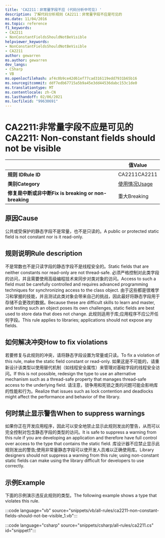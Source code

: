 ```yaml
---
title: 'CA2211：非常量字段不应 (代码分析中可见) '
description: 了解代码分析规则 CA2211：非常量字段不应是可见的
ms.date: 11/04/2016
ms.topic: reference
f1_keywords:
- CA2211
- NonConstantFieldsShouldNotBeVisible
helpviewer_keywords:
- NonConstantFieldsShouldNotBeVisible
- CA2211
author: gewarren
ms.author: gewarren
dev_langs:
- CSharp
- VB
ms.openlocfilehash: af4c0b9ce42d61ef77cad316119edd7931b65b16
ms.sourcegitcommit: ddf7edb67715a5b9a45e3dd44536dabc153c1de0
ms.translationtype: MT
ms.contentlocale: zh-CN
ms.lasthandoff: 02/06/2021
ms.locfileid: "99630691"
---
```

# <a name="ca2211-non-constant-fields-should-not-be-visible"></a><span data-ttu-id="b979d-103">CA2211:非常量字段不应是可见的</span><span class="sxs-lookup"><span data-stu-id="b979d-103">CA2211: Non-constant fields should not be visible</span></span>

| | <span data-ttu-id="b979d-104">值</span><span class="sxs-lookup"><span data-stu-id="b979d-104">Value</span></span> |
|-|-|
| <span data-ttu-id="b979d-105">**规则 ID**</span><span class="sxs-lookup"><span data-stu-id="b979d-105">**Rule ID**</span></span> |<span data-ttu-id="b979d-106">CA2211</span><span class="sxs-lookup"><span data-stu-id="b979d-106">CA2211</span></span>|
| <span data-ttu-id="b979d-107">**类别**</span><span class="sxs-lookup"><span data-stu-id="b979d-107">**Category**</span></span> |[<span data-ttu-id="b979d-108">使用情况</span><span class="sxs-lookup"><span data-stu-id="b979d-108">Usage</span></span>](usage-warnings.md)|
| <span data-ttu-id="b979d-109">**修复是中断或非中断**</span><span class="sxs-lookup"><span data-stu-id="b979d-109">**Fix is breaking or non-breaking**</span></span> |<span data-ttu-id="b979d-110">重大</span><span class="sxs-lookup"><span data-stu-id="b979d-110">Breaking</span></span>|

## <a name="cause"></a><span data-ttu-id="b979d-111">原因</span><span class="sxs-lookup"><span data-stu-id="b979d-111">Cause</span></span>

<span data-ttu-id="b979d-112">公共或受保护的静态字段不是常量，也不是只读的。</span><span class="sxs-lookup"><span data-stu-id="b979d-112">A public or protected static field is not constant nor is it read-only.</span></span>

## <a name="rule-description"></a><span data-ttu-id="b979d-113">规则说明</span><span class="sxs-lookup"><span data-stu-id="b979d-113">Rule description</span></span>

<span data-ttu-id="b979d-114">不是常数也不是只读字段的静态字段不是线程安全的。</span><span class="sxs-lookup"><span data-stu-id="b979d-114">Static fields that are neither constants nor read-only are not thread-safe.</span></span> <span data-ttu-id="b979d-115">必须严格控制对此类字段的访问，并且需要使用高级编程技术来同步对类对象的访问。</span><span class="sxs-lookup"><span data-stu-id="b979d-115">Access to such a field must be carefully controlled and requires advanced programming techniques for synchronizing access to the class object.</span></span> <span data-ttu-id="b979d-116">由于这些都是很难学习和掌握的技能，并且测试此类对象会带来自己的挑战，因此最好将静态字段用于存储不会更改的数据。</span><span class="sxs-lookup"><span data-stu-id="b979d-116">Because these are difficult skills to learn and master, and testing such an object poses its own challenges, static fields are best used to store data that does not change.</span></span> <span data-ttu-id="b979d-117">此规则适用于库;应用程序不应公开任何字段。</span><span class="sxs-lookup"><span data-stu-id="b979d-117">This rule applies to libraries; applications should not expose any fields.</span></span>

## <a name="how-to-fix-violations"></a><span data-ttu-id="b979d-118">如何解决冲突</span><span class="sxs-lookup"><span data-stu-id="b979d-118">How to fix violations</span></span>

<span data-ttu-id="b979d-119">若要修复与此规则的冲突，请将静态字段设置为常量或只读。</span><span class="sxs-lookup"><span data-stu-id="b979d-119">To fix a violation of this rule, make the static field constant or read-only.</span></span> <span data-ttu-id="b979d-120">如果这是不可能的，请重新设计该类型以使用替代机制（如线程安全属性）来管理对基础字段的线程安全访问。</span><span class="sxs-lookup"><span data-stu-id="b979d-120">If this is not possible, redesign the type to use an alternative mechanism such as a thread-safe property that manages thread-safe access to the underlying field.</span></span> <span data-ttu-id="b979d-121">请注意，锁争用和死锁之类的问题可能会影响库的性能和行为。</span><span class="sxs-lookup"><span data-stu-id="b979d-121">Realize that issues such as lock contention and deadlocks might affect the performance and behavior of the library.</span></span>

## <a name="when-to-suppress-warnings"></a><span data-ttu-id="b979d-122">何时禁止显示警告</span><span class="sxs-lookup"><span data-stu-id="b979d-122">When to suppress warnings</span></span>

<span data-ttu-id="b979d-123">如果你正在开发应用程序，因此可以安全地禁止显示此规则发出的警告，从而可以完全控制对包含静态字段的类型的访问。</span><span class="sxs-lookup"><span data-stu-id="b979d-123">It is safe to suppress a warning from this rule if you are developing an application and therefore have full control over access to the type that contains the static field.</span></span> <span data-ttu-id="b979d-124">库设计器不应禁止显示此规则发出的警告;使用非常量静态字段可以使开发人员难以正确使用库。</span><span class="sxs-lookup"><span data-stu-id="b979d-124">Library designers should not suppress a warning from this rule; using non-constant static fields can make using the library difficult for developers to use correctly.</span></span>

## <a name="example"></a><span data-ttu-id="b979d-125">示例</span><span class="sxs-lookup"><span data-stu-id="b979d-125">Example</span></span>

<span data-ttu-id="b979d-126">下面的示例演示违反此规则的类型。</span><span class="sxs-lookup"><span data-stu-id="b979d-126">The following example shows a type that violates this rule.</span></span>

:::code language="vb" source="snippets/vb/all-rules/ca2211-non-constant-fields-should-not-be-visible_1.vb":::

:::code language="csharp" source="snippets/csharp/all-rules/ca2211.cs" id="snippet1":::
